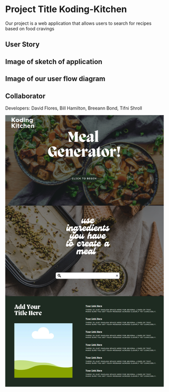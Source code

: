 # Project Title Koding-Kitchen
Our project is a web application that allows users to search for 
recipes based on food cravings
## User Story

## Image of sketch of application

## Image of our user flow diagram

## Collaborator
Developers: David Flores, Bill Hamilton, Breeann Bond, Tifni Shroll

![](./images/NewKodeKitchen.png/)